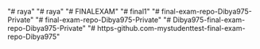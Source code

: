 "# raya" 
"# raya" 
"# FINALEXAM" 
"# final1" 
"# final-exam-repo-Dibya975-Private" 
"# final-exam-repo-Dibya975-Private" 
"# Dibya975-final-exam-repo-Dibya975-Private" 
"# https-github.com-mystudenttest-final-exam-repo-Dibya975" 
